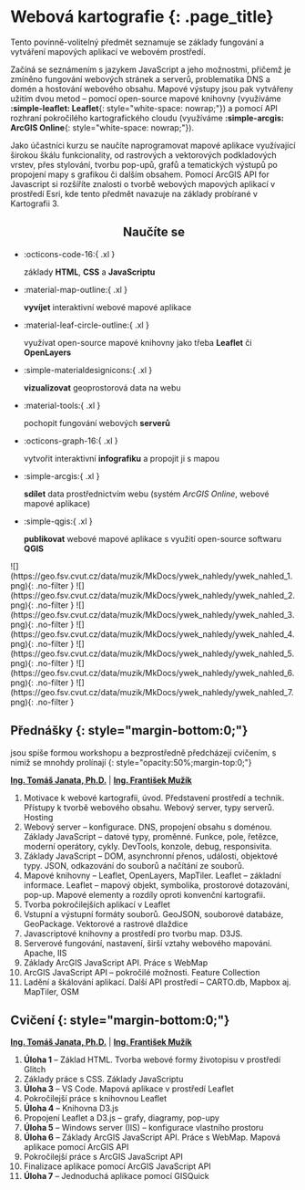 
# Webová kartografie {: .page_title}

Tento povinně-volitelný předmět seznamuje se základy fungování a vytváření mapových aplikací ve webovém prostředí.

Začíná se seznámením s jazykem JavaScript a jeho možnostmi, přičemž je zmíněno fungování webových stránek a serverů, problematika DNS a domén a hostování webového obsahu. Mapové výstupy jsou pak vytvářeny užitím dvou metod – pomocí open-source mapové knihovny (využíváme __:simple-leaflet: Leaflet__{: style="white-space: nowrap;"}) a pomocí API rozhraní pokročilého kartografického cloudu (využíváme __:simple-arcgis: ArcGIS Online__{: style="white-space: nowrap;"}).

Jako účastníci kurzu se naučíte naprogramovat mapové aplikace využívající širokou škálu funkcionality, od rastrových a vektorových podkladových vrstev, přes stylování, tvorbu pop-upů, grafů a tematických výstupů po propojení mapy s grafikou či dalším obsahem. Pomocí ArcGIS API for Javascript si rozšíříte znalosti o tvorbě webových mapových aplikací v prostředí Esri, kde tento předmět navazuje na základy probírané v Kartografii 3.

<h2 style="text-align:center;">Naučíte se</h2>
<!-- styl je zde pridany HTML tagem (ne pomoci '##'), aby se text neobjevil v tabulce obsahu vlevo na strance -->

<div class="grid cards grid_icon_info smaller_padding" markdown> <!-- specificky format gridu (trida "grid_icon_info") na miru uvodni strance predmetu -->

-   :octicons-code-16:{ .xl }

    základy __HTML__, __CSS__ a __JavaScriptu__

-   :material-map-outline:{ .xl }

    __vyvíjet__ interaktivní webové mapové aplikace

-   :material-leaf-circle-outline:{ .xl }

    využívat open-source mapové knihovny jako třeba __Leaflet__ či __OpenLayers__

-   :simple-materialdesignicons:{ .xl }

    __vizualizovat__ geoprostorová data na webu

-   :material-tools:{ .xl }

    pochopit fungování webových __serverů__


-   :octicons-graph-16:{ .xl }

    vytvořit interaktivní __infografiku__ a propojit ji s mapou

-   :simple-arcgis:{ .xl }

    __sdílet__ data prostřednictvím webu (systém _ArcGIS Online_, webové mapové aplikace)

-   :simple-qgis:{ .xl }

    __publikovat__ webové mapové aplikace s využití open-source softwaru __QGIS__


</div>

<div class="gallery_container" markdown>
![](https://geo.fsv.cvut.cz/data/muzik/MkDocs/ywek_nahledy/ywek_nahled_1.png){: .no-filter }
![](https://geo.fsv.cvut.cz/data/muzik/MkDocs/ywek_nahledy/ywek_nahled_2.png){: .no-filter }
![](https://geo.fsv.cvut.cz/data/muzik/MkDocs/ywek_nahledy/ywek_nahled_3.png){: .no-filter }
![](https://geo.fsv.cvut.cz/data/muzik/MkDocs/ywek_nahledy/ywek_nahled_4.png){: .no-filter }
![](https://geo.fsv.cvut.cz/data/muzik/MkDocs/ywek_nahledy/ywek_nahled_5.png){: .no-filter }
![](https://geo.fsv.cvut.cz/data/muzik/MkDocs/ywek_nahledy/ywek_nahled_6.png){: .no-filter }
![](https://geo.fsv.cvut.cz/data/muzik/MkDocs/ywek_nahledy/ywek_nahled_7.png){: .no-filter }



</div>

<!-- ## Doporučená literatura

1. Kolář, J.: Geografické informační systémy 10. Vydavatelství ČVUT, Praha 1998.
2. Rapant, P. (2006): Geoinformatika a geoinformační technologie. VŠB-TU Ostrava, 500 str. ISBN 80-248-1264-9.
3. Břehovský, M., Jedlička, K. (2005): Přednáškové texty pro Úvod do GIS. ZČU Plzeň, 116 s.
4. Hrubý M.: Geografické Informační Systémy (GIS) - Studijní opora. VÚT v Brně, 91 str.
5. Tuček J.: Geografické informační systémy, Praha Computer Press, 1998. -->

## Přednášky {: style="margin-bottom:0;"}

jsou spíše formou workshopu a bezprostředně předcházejí cvičením, s nimiž se mnohdy prolínají
{: style="opacity:50%;margin-top:0;"}

[__Ing. Tomáš Janata, Ph.D.__](https://geomatics.fsv.cvut.cz/employees/tomas-janata/) | [__Ing. František Mužík__](https://geomatics.fsv.cvut.cz/employees/frantisek-muzik/)

1. Motivace k webové kartografii, úvod. Představení prostředí a technik. Přístupy k tvorbě webového obsahu. Webový server, typy serverů. Hosting
2. Webový server – konfigurace. DNS, propojení obsahu s doménou. Základy JavaScript – datové typy, proměnné. Funkce, pole, řetězce, moderní operátory, cykly. DevTools, konzole, debug, responsivita.
3. Základy JavaScript – DOM, asynchronní přenos, události, objektové typy. JSON, odkazování do souborů a načítání ze souborů.
4. Mapové knihovny – Leaflet, OpenLayers, MapTiler. Leaflet – základní informace. Leaflet – mapový objekt, symbolika, prostorové dotazování, pop-up. Mapové elementy a rozdíly oproti konvenční kartografii.
5. Tvorba pokročilejších aplikací v Leaflet
6. Vstupní a výstupní formáty souborů. GeoJSON, souborové databáze, GeoPackage. Vektorové a rastrové dlaždice
7. Javascriptové knihovny a prostředí pro tvorbu map. D3JS.
8. Serverové fungování, nastavení, širší vztahy webového mapování. Apache, IIS
9. Základy ArcGIS JavaScript API. Práce s WebMap
10. ArcGIS JavaScript API – pokročilé možnosti. Feature Collection
11. Ladění a škálování aplikací. Další API prostředí – CARTO.db, Mapbox aj. MapTiler, OSM

## Cvičení {: style="margin-bottom:0;"}

[__Ing. Tomáš Janata, Ph.D.__](https://geomatics.fsv.cvut.cz/employees/tomas-janata/) | [__Ing. František Mužík__](https://geomatics.fsv.cvut.cz/employees/frantisek-muzik/)

1. **Úloha 1** – Základ HTML. Tvorba webové formy životopisu v prostředí Glitch <!-- JC, TJ, FM -->
2. Základy práce s CSS. Základy JavaScriptu <!-- FM -->
3. **Úloha 3** – VS Code. Mapová aplikace v prostředí Leaflet <!-- TJ -->
4. Pokročilejší práce s knihovnou Leaflet <!-- TJ -->
5. **Úloha 4** – Knihovna D3.js <!-- FM -->
6. Propojení Leaflet a D3.js – grafy, diagramy, pop-upy <!-- FM -->
7. **Úloha 5** – Windows server (IIS) – konfigurace vlastního prostoru <!-- TJ -->
8. **Úloha 6** – Základy ArcGIS JavaScript API. Práce s WebMap. Mapová aplikace pomocí ArcGIS API <!-- TJ -->
9. Pokročilejší práce s ArcGIS JavaScript API <!-- TJ+ (MH?) -->
10. Finalizace aplikace pomocí ArcGIS JavaScript API <!-- TJ+ (MH?) -->
11. **Úloha 7** – Jednoduchá aplikace pomocí GISQuick <!-- FM --> <!-- Případně 3D webová mapa pomocí open source -->

<!--
## Harmonogram {: style="margin-bottom:0;"}


[![](./assets/index/schedule.svg#only-light){.off-glb .no-filter}](https://kos.cvut.cz/schedule/course/155YWEK/semester/B242){target="_blank"}
[![](./assets/index/schedule_dark.svg#only-dark){.off-glb .no-filter}](https://kos.cvut.cz/schedule/course/155YWEK/semester/B242){target="_blank"}


---

[Stránka předmětu v :custom-kos-logo-img-BW:{.middle style="margin-left:3px;"} :custom-kos-logo-BW:{.xl .middle}](https://kos.cvut.cz/course-syllabus/1551GIS/B232){ .md-button .md-button--primary target="_blank"}
{align=center}
-->
